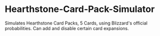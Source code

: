 # Hearthstone-Card-Pack-Simulator
Simulates Hearthstone Card Packs, 5 Cards, using Blizzard's official probabilities. Can add and disable certain card expansions.
